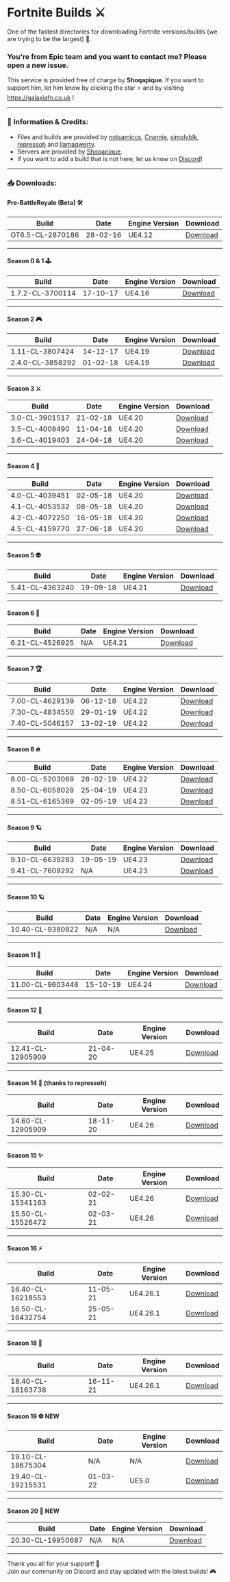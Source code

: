 # Fortnite Builds ⚔️

One of the fastest directories for downloading Fortnite versions/builds (we are trying to be the largest) 💨.

### You're from Epic team and you want to contact me? Please open a new issue.

This service is provided free of charge by **Shoqapique**. If you want to support him, let him know by clicking the star ⭐️ and by visiting https://galaxiafn.co.uk !

---

### 📝 **Information & Credits:**
- Files and builds are provided by [notsamiccs](https://github.com/notsamicc/Fortnite-Builds), [Crunnie](https://github.com/Crunnie), [simplyblk](https://github.com/n6617x/Fortnitebuilds), [repressoh](https://e-z.bio/repressoh) and [llamaqwerty](https://github.com/llamaqwerty/fortnite-builds-archive).
- Servers are provided by [Shoqapique](https://github.com/Shoqaratio).
- If you want to add a build that is not here, let us know on [Discord](https://discord.gg/KsNdAmqYsy)!

---

### 📥 **Downloads:**

#### **Pre-BattleRoyale (Beta) 🛠️**
| **Build**                    | **Date**          | **Engine Version**     | **Download**                        |
|------------------------------|-------------------|-----------------------|-------------------------------------|
| OT6.5-CL-2870186              | 28-02-16          | UE4.12        | [Download](https://galaxiafn.co.uk/0.6.5.zip) |

---

#### **Season 0 & 1 🕹️**
| **Build**                    | **Date**          | **Engine Version**     | **Download**                        |
|------------------------------|-------------------|-----------------------|-------------------------------------|
| 1.7.2-CL-3700114              | 17-10-17          | UE4.16        | [Download](https://galaxiafn.co.uk/1.7.2.zip) |

---

#### **Season 2 🎮**
| **Build**                    | **Date**          | **Engine Version**     | **Download**                        |
|------------------------------|-------------------|-----------------------|-------------------------------------|
| 1.11-CL-3807424               | 14-12-17          | UE4.19        | [Download](https://galaxiafn.co.uk/1.11.zip) |
| 2.4.0-CL-3858292              | 01-02-18          | UE4.19        | [Download](https://galaxiafn.co.uk/2.4.0.zip) |

---

#### **Season 3 ⚔️**
| **Build**                    | **Date**          | **Engine Version**     | **Download**                        |
|------------------------------|-------------------|-----------------------|-------------------------------------|
| 3.0-CL-3901517                | 21-02-18          | UE4.20        | [Download](https://galaxiafn.co.uk/3.0.zip) |
| 3.5-CL-4008490                | 11-04-18          | UE4.20        | [Download](https://galaxiafn.co.uk/3.5.zip) |
| 3.6-CL-4019403                | 24-04-18          | UE4.20        | [Download](https://galaxiafn.co.uk/3.6.zip) |

---

#### **Season 4 🎉**
| **Build**                    | **Date**          | **Engine Version**     | **Download**                        |
|------------------------------|-------------------|-----------------------|-------------------------------------|
| 4.0-CL-4039451                | 02-05-18          | UE4.20        | [Download](https://galaxiafn.co.uk/4.0.zip) |
| 4.1-CL-4053532                | 08-05-18	        | UE4.20        | [Download](https://galaxiafn.co.uk/4.1.zip) |
| 4.2-CL-4072250                | 16-05-18          | UE4.20        | [Download](https://galaxiafn.co.uk/4.2.zip) |
| 4.5-CL-4159770                | 27-06-18          | UE4.20        | [Download](https://galaxiafn.co.uk/4.5.zip) |

---

#### **Season 5 👽**
| **Build**                    | **Date**          | **Engine Version**     | **Download**                        |
|------------------------------|-------------------|-----------------------|-------------------------------------|
| 5.41-CL-4363240                | 19-09-18          | UE4.21        | [Download](https://galaxiafn.co.uk/5.41.zip) |

---

#### **Season 6 👻**
| **Build**                    | **Date**          | **Engine Version**     | **Download**                        |
|------------------------------|-------------------|-----------------------|-------------------------------------|
| 6.21-CL-4526925                | N/A          | UE4.21        | [Download](https://galaxiafn.co.uk/6.21.zip) |

---

#### **Season 7 🏆**
| **Build**                    | **Date**          | **Engine Version**     | **Download**                        |
|------------------------------|-------------------|-----------------------|-------------------------------------|
| 7.00-CL-4629139               | 06-12-18          | UE4.22        | [Download](https://galaxiafn.co.uk/7.00.zip) |
| 7.30-CL-4834550               | 29-01-19          | UE4.22        | [Download](https://galaxiafn.co.uk/7.30.zip) |
| 7.40-CL-5046157               | 13-02-19          | UE4.22        | [Download](https://galaxiafn.co.uk/7.40.zip) |

---

#### **Season 8 🔥**
| **Build**                    | **Date**          | **Engine Version**     | **Download**                        |
|------------------------------|-------------------|-----------------------|-------------------------------------|
| 8.00-CL-5203069               | 28-02-19          | UE4.22                | [Download](https://galaxiafn.co.uk/8.00.zip) |
| 8.50-CL-6058028               | 25-04-19          | UE4.23                | [Download](https://galaxiafn.co.uk/8.50.zip) |
| 8.51-CL-6165369               | 02-05-19          | UE4.23                | [Download](https://galaxiafn.co.uk/8.51.zip) |

---

#### **Season 9 🪐**
| **Build**                    | **Date**          | **Engine Version**     | **Download**                        |
|------------------------------|-------------------|-----------------------|-------------------------------------|
| 9.10-CL-6639283               | 19-05-19          | UE4.23                | [Download](https://galaxiafn.co.uk/9.10.zip) |
| 9.41-CL-7609292               | N/A          | UE4.23                | [Download](https://galaxiafn.co.uk/9.41.zip) |

---

#### **Season 10 🪐**
| **Build**                    | **Date**          | **Engine Version**     | **Download**                        |
|------------------------------|-------------------|-----------------------|-------------------------------------|
| 10.40-CL-9380822               | N/A          | N/A                | [Download](https://galaxiafn.co.uk/10.40.zip) |

---

#### **Season 11 🏅**
| **Build**                    | **Date**          | **Engine Version**     | **Download**                        |
|------------------------------|-------------------|-----------------------|-------------------------------------|
| 11.00-CL-9603448              | 15-10-19          | UE4.24                | [Download](https://galaxiafn.co.uk/11.00.zip) |

---

#### **Season 12 🌹**
| **Build**                    | **Date**          | **Engine Version**     | **Download**                        |
|------------------------------|-------------------|-----------------------|-------------------------------------|
| 12.41-CL-12905909              | 21-04-20          | UE4.25                | [Download](https://galaxiafn.co.uk/12.41.zip) |

---

#### **Season 14 🤖 (thanks to repressoh)**
| **Build**                    | **Date**          | **Engine Version**     | **Download**                        |
|------------------------------|-------------------|-----------------------|-------------------------------------|
| 14.60-CL-12905909              | 18-11-20          | UE4.26                | [Download](https://galaxiafn.co.uk/14.60.zip) |

---

#### **Season 15 ✨**
| **Build**                    | **Date**          | **Engine Version**     | **Download**                        |
|------------------------------|-------------------|-----------------------|-------------------------------------|
| 15.30-CL-15341163              | 02-02-21          | UE4.26                | [Download](https://galaxiafn.co.uk/15.30.zip) |
| 15.50-CL-15526472              | 02-03-21          | UE4.26                | [Download](https://galaxiafn.co.uk/15.50.zip) |

---

#### **Season 16 ⚡**
| **Build**                    | **Date**          | **Engine Version**     | **Download**                        |
|------------------------------|-------------------|-----------------------|-------------------------------------|
| 16.40-CL-16218553              | 11-05-21          | UE4.26.1                | [Download](https://galaxiafn.co.uk/16.40.zip) |
| 16.50-CL-16432754              | 25-05-21          | UE4.26.1                | [Download](https://galaxiafn.co.uk/16.50.zip) |

---

#### **Season 18 🎡**
| **Build**                    | **Date**          | **Engine Version**     | **Download**                        |
|------------------------------|-------------------|-----------------------|-------------------------------------|
| 18.40-CL-18163738              | 16-11-21          | UE4.26.1                | [Download](https://galaxiafn.co.uk/18.40.zip) |

---

#### **Season 19 ⚽ NEW**
| **Build**                    | **Date**          | **Engine Version**     | **Download**                        |
|------------------------------|-------------------|-----------------------|-------------------------------------|
| 19.10-CL-18675304              | N/A          | N/A                | [Download](https://galaxiafn.co.uk/19.10.zip) |
| 19.40-CL-19215531              | 01-03-22          | UE5.0                | [Download](https://galaxiafn.co.uk/19.40.zip) |

---

#### **Season 20 👻 NEW**
| **Build**                    | **Date**          | **Engine Version**     | **Download**                        |
|------------------------------|-------------------|-----------------------|-------------------------------------|
| 20.30-CL-19950687              | N/A          | N/A                | [Download](https://galaxiafn.co.uk/20.30.zip) |

---

Thank you all for your support! 🙏  
Join our community on Discord and stay updated with the latest builds! 🎮
